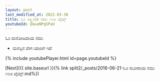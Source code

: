 ```yaml
---
layout: post
last_modified_at: 2021-03-30
title: ಓಂ ಲಕ್ಷ್ಮೀವತೆ ನಮಃ ೧೦೮ ಟೈಮ್ಸ್
youtubeId: QauaNPqSPaU
---
```

 
 
 ಓಂ ಮನೋಜವಾಯ ನಮಃ  
 
 -  ಮನಸ್ಸಿನ ವೇಗ ಯಾರಿಗೆ ಇದೆ 
 
  
 
  
 
 
 
 
 
 


{% include youtubePlayer.html id=page.youtubeId %}
 
[Next]({{ site.baseurl }}{% link  split2/_posts/2016-06-21-ಓಂ ಸುವೀರಾಯ ನಮಃ ೧೦೮ ಟೈಮ್ಸ್.md%})
 
